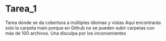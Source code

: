 # Tarea_1
Tarea donde se da cobertura a múltiples idiomas y vistas 
Aquí encontrarás solo la carpeta main porque en Github no se pueden subir carpetas con más de 100 archivos. Una disculpa por los inconvenientes
